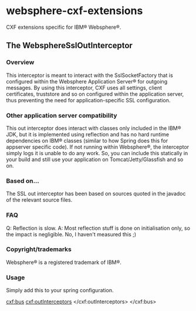 websphere-cxf-extensions
========================

CXF extensions specific for IBM® Websphere®.

## The WebsphereSslOutInterceptor

### Overview
This interceptor is meant to interact with the SslSocketFactory that is configured within the Websphere Application Server® for outgoing messages. By using this interceptor, CXF uses all settings, client certificates, truststore and so on configured within the application server, thus preventing the need for application-specific SSL configuration.

### Other application server compatibility
This out interceptor does interact with classes only included in the IBM® JDK, but it is implemented using reflection and has no hard runtime dependencies on IBM® classes (similar to how Spring does this for appserver specific code). If not running within Websphere®, the interceptor simply logs it is unable to do any work. So, you can include this statically in your build and still use your application on Tomcat/Jetty/Glassfish and so on.

### Based on...
The SSL out interceptor has been based on sources quoted in the javadoc of the relevant source files.

### FAQ
Q: Reflection is slow.
A: Most reflection stuff is done on initialisation only, so the impact is negligible. No, I haven't measured this ;)

### Copyright/trademarks
Websphere® is a registered trademark of IBM®.

### Usage

Simply add this to your spring configuration.

  <cxf:bus>
    <cxf:outInterceptors>
      <bean class="com.xebia.opensource.cxf.extensions.WebsphereSslOutInterceptor" />
    </cxf:outInterceptors>
  </cxf:bus>